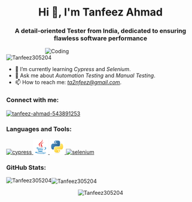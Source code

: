 <h1 align="center">Hi 👋, I'm Tanfeez Ahmad</h1>
<h3 align="center">A detail-oriented Tester from India, dedicated to ensuring flawless software performance</h3>
<img align="right" alt="Coding" width="400" src="https://lg-company.tpptechnology.com/wp-content/uploads/2023/11/performance-1.gif">

<p align="left"> <img src="https://komarev.com/ghpvc/?username=Tanfeez305204&label=Profile%20views&color=0e75b6&style=flat" alt="Tanfeez305204" /> </p>

- 🌱 I’m currently learning *Cypress* and *Selenium*.
- 💬 Ask me about *Automation Testing* and *Manual Testing*.
- 📫 How to reach me: *[ta2nfeez@gmail.com](mailto:ta2nfeez@gmail.com)*.

<h3 align="left">Connect with me:</h3>
<p align="left">
    <a href="https://www.linkedin.com/in/tanfeez-ahmad-543891253" target="_blank">
        <img align="center" src="https://raw.githubusercontent.com/rahuldkjain/github-profile-readme-generator/master/src/images/icons/Social/linked-in-alt.svg" alt="tanfeez-ahmad-543891253" height="30" width="40" />
    </a>
</p>

<h3 align="left">Languages and Tools:</h3>
<p align="left">
    <a href="https://www.cypress.io" target="_blank" rel="noreferrer">
        <img src="https://raw.githubusercontent.com/simple-icons/simple-icons/6e46ec1fc23b60c8fd0d2f2ff46db82e16dbd75f/icons/cypress.svg" alt="cypress" width="40" height="40"/> 
    </a>
    <a href="https://www.java.com" target="_blank" rel="noreferrer">
        <img src="https://raw.githubusercontent.com/devicons/devicon/master/icons/java/java-original.svg" alt="java" width="40" height="40"/> 
    </a>
    <a href="https://www.python.org" target="_blank" rel="noreferrer">
        <img src="https://raw.githubusercontent.com/devicons/devicon/master/icons/python/python-original.svg" alt="python" width="40" height="40"/> 
    </a>
    <a href="https://www.selenium.dev" target="_blank" rel="noreferrer">
        <img src="https://raw.githubusercontent.com/detain/svg-logos/780f25886640cef088af994181646db2f6b1a3f8/svg/selenium-logo.svg" alt="selenium" width="40" height="40"/> 
    </a>
</p>

<h3 align="left">GitHub Stats:</h3>
<p>
    <img align="left" src="https://github-readme-stats.vercel.app/api/top-langs?username=Tanfeez305204&show_icons=true&locale=en&layout=compact" alt="Tanfeez305204" />
    <img align="center" src="https://github-readme-stats.vercel.app/api?username=Tanfeez305204&show_icons=true&locale=en" alt="Tanfeez305204" />
</p>

<p align="center">
    <img src="https://github-readme-streak-stats.herokuapp.com/?user=Tanfeez305204&" alt="Tanfeez305204" />
</p>
